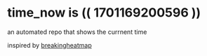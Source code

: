 # time_now is (( 1701169200596 ))

an automated repo that shows the currnent time

inspired by [breakingheatmap](https://github.com/breakingheatmap/breakingheatmap)